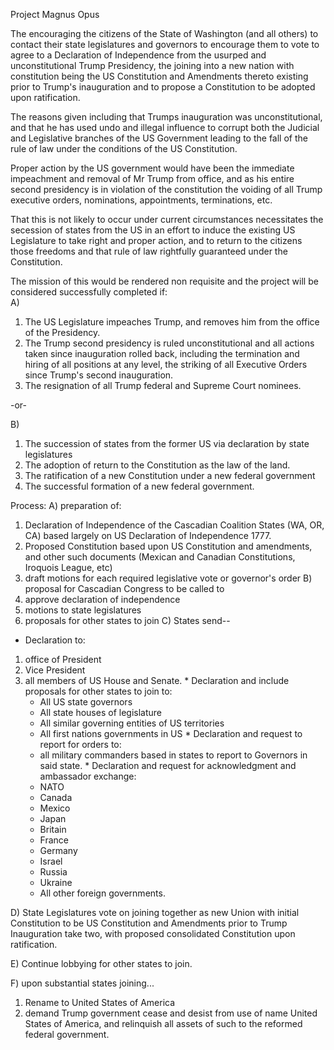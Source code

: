 Project Magnus Opus

The encouraging the citizens of the State of Washington (and all others) to contact their state legislatures and governors to encourage them to vote to agree to a Declaration of Independence from the usurped and unconstitutional Trump Presidency, the joining into a new nation with constitution being the US Constitution and Amendments thereto existing prior to Trump's inauguration and to propose a Constitution to be adopted upon ratification.

The reasons given including that Trumps inauguration was unconstitutional, and that he has used undo  and illegal influence to corrupt both the Judicial and Legislative branches of the US Government leading to the fall of the rule of law under the conditions of the US Constitution.

Proper action by the US government would have been the immediate impeachment and removal of Mr Trump from office, and as his entire second presidency is in violation of the constitution the voiding of all Trump executive orders, nominations, appointments, terminations, etc.

That this is not likely to occur under current circumstances necessitates the secession of states from the US in an effort to induce the existing US Legislature to take right and proper action, and to return to the citizens those freedoms and that rule of law rightfully guaranteed under the Constitution.

The mission of this would be rendered non requisite and the project will be considered successfully completed if:  
A)  
  1. The US Legislature impeaches Trump, and removes him from the office of the Presidency.
  2. The Trump second presidency is ruled unconstitutional and all actions taken since inauguration rolled back, including the termination and hiring of all positions at any level, the striking of all Executive Orders since Trump's second inauguration.
  3. The resignation of all Trump federal and Supreme Court nominees.
	
-or-

B)
  1. The succession of states from the former US via declaration by state legislatures
  2. The adoption of return to the Constitution as the law of the land.
  3. The ratification of a new Constitution under a new federal government
  4. The successful formation of a new federal government.
	
Process:
A) preparation of:  
  1. Declaration of Independence of the Cascadian Coalition States (WA, OR, CA) based largely on US Declaration of Independence 1777.
  2. Proposed Constitution based upon US Constitution and amendments, and other such documents (Mexican and Canadian Constitutions, Iroquois League, etc)
  3. draft motions for each required legislative vote or governor's order
B) proposal for Cascadian Congress to be called to 
  1. approve declaration of independence
  2. motions to state legislatures
  3. proposals for other states to join
C) States send-- 
  * Declaration to:
  1. office of President
  2. Vice President
  3. all members of US House and Senate.
    * Declaration and include proposals for other states to join to:
      * All US state governors
      * All state houses of legislature
      * All similar governing entities of US territories
      * All first nations governments in US
    * Declaration and request to report for orders to:
      * all military commanders based in states to report to Governors in said state.
    * Declaration and request for acknowledgment and ambassador exchange:
      * NATO
      * Canada
      * Mexico
      * Japan
      * Britain
      * France
      * Germany
      * Israel
      * Russia
      * Ukraine
      * All other foreign governments.
	
	
D) State Legislatures vote on joining together as new  Union with initial Constitution to be US Constitution and Amendments prior to Trump Inauguration take two, with proposed consolidated Constitution upon ratification.
	
E) Continue lobbying for other states to join.

F) upon substantial states joining...
  1. Rename to United States of America
  2. demand Trump government cease and desist from use of name United States of America, and relinquish all assets of such to the reformed federal government.

